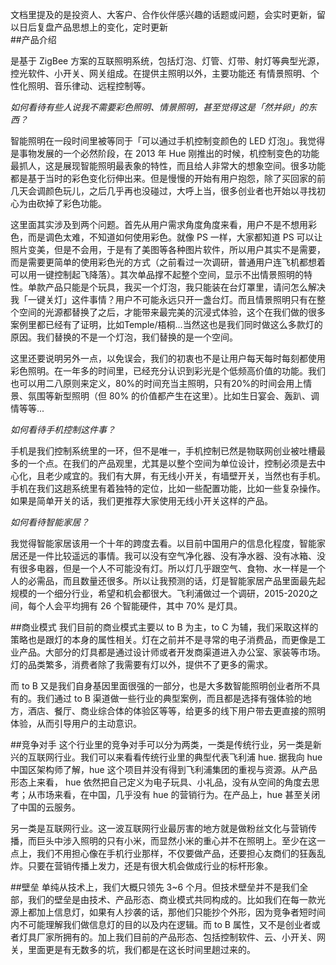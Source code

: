 文档里提及的是投资人、大客户、合作伙伴感兴趣的话题或问题，会实时更新，留以日后复盘产品思想上的变化，定时更新                                            
##产品介绍

是基于 ZigBee 方案的互联照明系统，包括灯泡、灯管、灯带、射灯等典型光源，控光软件、小开关、网关组成。在提供主照明以外，主要功能还	有情景照明、个性化照明、音乐律动、远程控制等。                                                                                                                                                                                                

*如何看待有些人说我不需要彩色照明、情景照明，甚至觉得这是「然并卵」的东西？*

智能照明在一段时间里被等同于「可以通过手机控制变颜色的 LED 灯泡」。我觉得是事物发展的一个必然阶段，在 2013 年 Hue 刚推出的时候，机控制变色的功能最抓人，这是展现智能照明最表象的特性，而且给人非常大的想象空间。很多功能都是基于当时的彩色变化衍伸出来。但是慢慢的开始有用户抱怨，除了买回家的前几天会调颜色玩儿，之后几乎再也没碰过，大呼上当，很多创业者也开始以寻找初心为由砍掉了彩色功能。

这里面其实涉及到两个问题。首先从用户需求角度角度来看，用户不是不想用彩色，而是调色太难，不知道如何使用彩色。就像 PS 一样，大家都知道 PS 可以让照片变美，但是不会用，于是有了美图等各种图片软件，所以用户其实不是需要，而是需要更简单的使用彩色光的方式（之前看过一次调研，普通用户连飞机都想着可以用一键控制起飞降落）。其次单品撑不起整个空间，显示不出情景照明的特性。单款产品只能是个玩具，我买一个灯泡，我只能装在台灯罩里，请问怎么解决我「一键关灯」这件事情？用户不可能永远只开一盏台灯。而且情景照明只有在整个空间的光源都替换了之后，才能带来最完美的沉浸式体验，这个在我们做的很多案例里都已经有了证明，比如Temple/梧桐...当然这也是我们同时做这么多款灯的原因。我们替换的不是一个灯泡，我们替换的是一个空间。

这里还要说明另外一点，以免误会，我们的初衷也不是让用户每天每时每刻都使用彩色照明。在一年多的时间里，已经充分认识到彩光是个低频高价值的功能。我们也可以用二八原则来定义，80%的时间充当主照明，只有20%的时间会用上情景、氛围等新型照明（但 80% 的价值都产生在这里）。比如生日宴会、轰趴、调情等等...

*如何看待手机控制这件事？*

手机是我们控制系统里的一环，但不是唯一，手机控制已然是物联网创业被吐槽最多的一个点。在我们的产品观里，尤其是以整个空间为单位设计，控制必须是去中心化，且老少咸宜的。我们有大屏，有无线小开关，有墙壁开关，当然也有手机。手机在我们这趟系统里有着独特的定位，比如一些配置功能，比如一些复杂操作。如果是简单开关的话，我们更推荐大家使用无线小开关这样的产品。

*如何看待智能家居？*

我觉得智能家居该用一个十年的跨度去看。以目前中国用户的信息化程度，智能家居还是一件比较遥远的事情。我可以没有空气净化器、没有净水器、没有冰箱、没有很多电器，但是一个人不可能没有灯。所以灯几乎跟空气、食物、水一样是一个人的必需品，而且数量还很多。所以让我预测的话，灯是智能家居产品里面最先起规模的一个细分行业，希望和机会都很大。飞利浦做过一个调研，2015-2020之间，每个人会平均拥有 26 个智能硬件，其中 70% 是灯具。

##商业模式
我们目前的商业模式主要以 to B 为主，to C 为辅，我们采取这样的策略也是跟灯的本身的属性相关。灯在之前并不是寻常的电子消费品，而更像是工业产品。大部分的灯具都是通过设计师或者开发商渠道进入办公室、家装等市场。灯的品类繁多，消费者除了我需要有灯以外，提供不了更多的需求。

而 to B 又是我们自身基因里面很强的一部分，也是大多数智能照明创业者所不具有的。我们通过 to B 渠道做一些行业的典型案例，而且都是选择有强体验的地方，酒店、餐厅、商业综合体的体验区等等，给更多的线下用户带去更直接的照明体验，从而引导用户的主动意识。

##竞争对手
这个行业里的竞争对手可以分为两类，一类是传统行业，另一类是新兴的互联网行业。我们可以来看看传统行业里的典型代表飞利浦 hue. 据我向 hue 中国区架构师了解，hue 这个项目并没有得到飞利浦集团的重视与资源。从产品形态上来看， hue 依然把自己定义为电子玩具、小礼品，没有从空间的角度去思考；从市场来看，在中国，几乎没有 hue 的营销行为。在产品上，hue 甚至关闭了中国的云服务。

另一类是互联网行业。这一波互联网行业最厉害的地方就是做粉丝文化与营销传播，而巨头中涉入照明的只有小米，而显然小米的重心并不在照明上。至少在这一点上，我们不用担心像在手机行业那样，不仅要做产品，还要担心友商们的狂轰乱炸。只要在营销传播上发力，还是有很大机会做成行业的标杆形象。

##壁垒
单纯从技术上，我们大概只领先 3~6 个月。但技术壁垒并不是我们全部，我们的壁垒是由技术、产品形态、商业模式共同构成的。比如我们在每一款光源上都加上信息灯，如果有人抄袭的话，那他们只能抄个外形，因为竞争者短时间内不可能理解我们做信息灯的目的以及内在逻辑。而 to B 属性，又不是创业者或者灯具厂家所拥有的。加上我们目前的产品形态、包括控制软件、云、小开关、网关，里面更是有无数多的坑，我们都是在这长时间里趟过来的。
